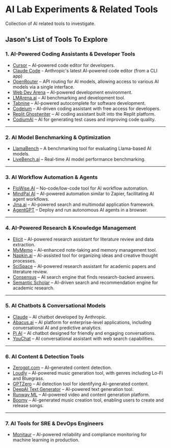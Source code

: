 # AI Lab Experiments & Related Tools
Collection of AI related tools to investigate.

## Jason's List of Tools To Explore

### 1. AI-Powered Coding Assistants & Developer Tools
- [Cursor](https://www.cursor.com/) – AI-powered code editor for developers.
- [Claude Code](https://github.com/anthropics/claude-code) - Anthropic's latest AI-powered code editor (from a CLI app)
- [OpenRouter](https://openrouter.ai/) – API routing for AI models, allowing access to various AI models via a single interface.
- [Web Dev Arena](https://web.lmarena.ai/) – AI-powered development environment.
- [LMArena.ai](https://lmarena.ai) – AI benchmarking and development tool.
- [Tabnine](https://www.tabnine.com/) – AI-powered autocomplete for software development.
- [Codeium](https://www.codeium.com/) – AI-driven coding assistant with free access for developers.
- [Replit Ghostwriter](https://replit.com/site/ghostwriter) – AI coding assistant built into the Replit platform.
- [CodiumAI](https://www.codium.ai/) – AI for generating test cases and improving code quality.

---

### 2. AI Model Benchmarking & Optimization
- [LlamaBench](https://github.com/ggerganov/llama.cpp/blob/master/examples/llama-bench/README.md) – A benchmarking tool for evaluating Llama-based AI models.
- [LiveBench.ai](https://livebench.ai) – Real-time AI model performance benchmarking.

---

### 3. AI Workflow Automation & Agents
- [FloWise.AI](https://flowiseai.com/) – No-code/low-code tool for AI workflow automation.
- [MindPal AI](https://mindpal.space/) – AI-powered automation similar to Zapier, facilitating AI agent workflows.
- [Jina.ai](https://jina.ai) – AI-powered search and multimodal application framework.
- [AgentGPT](https://agentgpt.reworkd.ai/) – Deploy and run autonomous AI agents in a browser.

---

### 4. AI-Powered Research & Knowledge Management
- [Elicit](https://elicit.com/?redirected=true) – AI-powered research assistant for literature review and data extraction.
- [MyMemo](https://mymemo.ai/) – AI-enhanced note-taking and memory management tool.
- [Napkin.ai](https://www.napkin.ai/) – AI-assisted tool for organizing ideas and creative thought processes.
- [SciSpace](https://typeset.io/) – AI-powered research assistant for academic papers and literature review.
- [Consensus](https://consensus.app/) – AI search engine that finds research-backed answers.
- [Semantic Scholar](https://www.semanticscholar.org/) – AI-driven search and recommendation engine for academic research.

---

### 5. AI Chatbots & Conversational Models
- [Claude](https://claude.ai/login?returnTo=%2F%3F) – AI chatbot developed by Anthropic.
- [Abacus.ai](https://abacus.ai/) – AI platform for enterprise-level applications, including conversational AI and predictive analytics.
- [Pi AI](https://heypi.com/) – AI chatbot designed for friendly and engaging conversations.
- [YouChat](https://you.com/chat) – AI conversational assistant with web search capabilities.

---

### 6. AI Content & Detection Tools
- [Zerogpt.com](https://zerogpt.com) – AI-generated content detection.
- [Loudly](https://www.loudly.com/) – AI-powered music generation tool, with genres including Lo-Fi and Bluegrass.
- [GPTZero](https://gptzero.me/) – AI detection tool for identifying AI-generated content.
- [DeepAI Text Generator](https://deepai.org/machine-learning-model/text-generator) – AI-powered text generation tool.
- [Runway ML](https://runwayml.com/) – AI-powered video and content generation platform.
- [Boomy](https://boomy.com/) – AI-generated music creation tool, enabling users to create and release songs.

---

### 7. AI Tools for SRE & DevOps Engineers
- [Monitaur](https://monitaur.ai/) – AI-powered reliability and compliance monitoring for machine learning in production.
